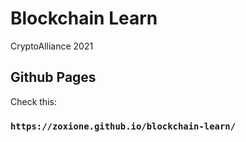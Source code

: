 # Blockchain Learn

CryptoAlliance 2021

## Github Pages

Check this:

### `https://zoxione.github.io/blockchain-learn/`

